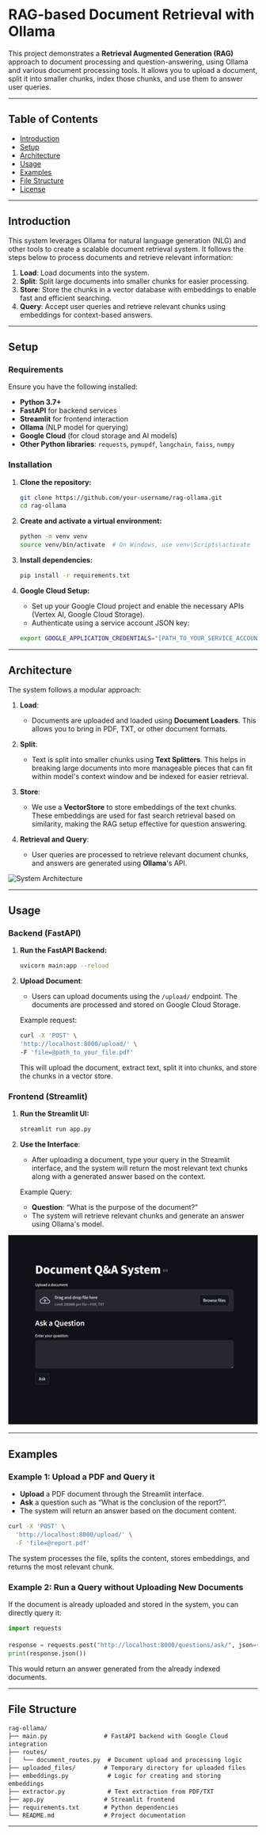 # RAG-based Document Retrieval with Ollama

This project demonstrates a **Retrieval Augmented Generation (RAG)** approach to document processing and question-answering, using Ollama and various document processing tools. It allows you to upload a document, split it into smaller chunks, index those chunks, and use them to answer user queries.

---

## Table of Contents

- [Introduction](#introduction)
- [Setup](#setup)
- [Architecture](#architecture)
- [Usage](#usage)
- [Examples](#examples)
- [File Structure](#file-structure)
- [License](#license)

---

## Introduction

This system leverages Ollama for natural language generation (NLG) and other tools to create a scalable document retrieval system. It follows the steps below to process documents and retrieve relevant information:

1. **Load**: Load documents into the system.
2. **Split**: Split large documents into smaller chunks for easier processing.
3. **Store**: Store the chunks in a vector database with embeddings to enable fast and efficient searching.
4. **Query**: Accept user queries and retrieve relevant chunks using embeddings for context-based answers.

---

## Setup

### Requirements

Ensure you have the following installed:

- **Python 3.7+**
- **FastAPI** for backend services
- **Streamlit** for frontend interaction
- **Ollama** (NLP model for querying)
- **Google Cloud** (for cloud storage and AI models)
- **Other Python libraries**: `requests`, `pymupdf`, `langchain`, `faiss`, `numpy`

### Installation

1. **Clone the repository:**

    ```bash
    git clone https://github.com/your-username/rag-ollama.git
    cd rag-ollama
    ```

2. **Create and activate a virtual environment:**

    ```bash
    python -m venv venv
    source venv/bin/activate  # On Windows, use venv\Scripts\activate
    ```

3. **Install dependencies:**

    ```bash
    pip install -r requirements.txt
    ```

4. **Google Cloud Setup:**
    - Set up your Google Cloud project and enable the necessary APIs (Vertex AI, Google Cloud Storage).
    - Authenticate using a service account JSON key:
    
    ```bash
    export GOOGLE_APPLICATION_CREDENTIALS="[PATH_TO_YOUR_SERVICE_ACCOUNT_JSON]"
    ```

---

## Architecture

The system follows a modular approach:

1. **Load**: 
   - Documents are uploaded and loaded using **Document Loaders**. This allows you to bring in PDF, TXT, or other document formats.

2. **Split**:
   - Text is split into smaller chunks using **Text Splitters**. This helps in breaking large documents into more manageable pieces that can fit within model's context window and be indexed for easier retrieval.

3. **Store**:
   - We use a **VectorStore** to store embeddings of the text chunks. These embeddings are used for fast search retrieval based on similarity, making the RAG setup effective for question answering.

4. **Retrieval and Query**:
   - User queries are processed to retrieve relevant document chunks, and answers are generated using **Ollama**'s API.

![System Architecture](pictures/architecture.png.png)  <!-- Change the image path when available -->

---

## Usage

### Backend (FastAPI)

1. **Run the FastAPI Backend:**

   ```bash
   uvicorn main:app --reload
   ```

2. **Upload Document**:
   - Users can upload documents using the `/upload/` endpoint. The documents are processed and stored on Google Cloud Storage.
   
   Example request:

   ```bash
   curl -X 'POST' \
   'http://localhost:8000/upload/' \
   -F 'file=@path_to_your_file.pdf'
   ```

   This will upload the document, extract text, split it into chunks, and store the chunks in a vector store.

### Frontend (Streamlit)

1. **Run the Streamlit UI:**

   ```bash
   streamlit run app.py
   ```

2. **Use the Interface**:
   - After uploading a document, type your query in the Streamlit interface, and the system will return the most relevant text chunks along with a generated answer based on the context.

   Example Query:

   - **Question**: “What is the purpose of the document?”
   - The system will retrieve relevant chunks and generate an answer using Ollama's model.

![Streamlit UI Example](pictures/app_code.png) <!-- Change the image path when available -->

---

## Examples

### Example 1: Upload a PDF and Query it

- **Upload** a PDF document through the Streamlit interface.
- **Ask** a question such as “What is the conclusion of the report?”.
- The system will return an answer based on the document content.

```bash
curl -X 'POST' \
  'http://localhost:8000/upload/' \
  -F 'file=@report.pdf'
```

The system processes the file, splits the content, stores embeddings, and returns the most relevant chunk.

### Example 2: Run a Query without Uploading New Documents

If the document is already uploaded and stored in the system, you can directly query it:

```python
import requests

response = requests.post("http://localhost:8000/questions/ask/", json={"question": "What are the main points of the document?"})
print(response.json())
```

This would return an answer generated from the already indexed documents.

---

## File Structure

```plaintext
rag-ollama/
├── main.py                # FastAPI backend with Google Cloud integration
├── routes/
│   └── document_routes.py  # Document upload and processing logic
├── uploaded_files/        # Temporary directory for uploaded files
├── embeddings.py           # Logic for creating and storing embeddings
├── extractor.py            # Text extraction from PDF/TXT
├── app.py                 # Streamlit frontend
├── requirements.txt       # Python dependencies
└── README.md              # Project documentation
```

---